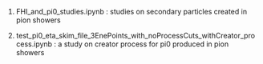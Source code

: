 1) FHI_and_pi0_studies.ipynb : studies on secondary particles created in pion showers


2) test_pi0_eta_skim_file_3EnePoints_with_noProcessCuts_withCreator_process.ipynb : a study on creator process for pi0 produced in pion showers

